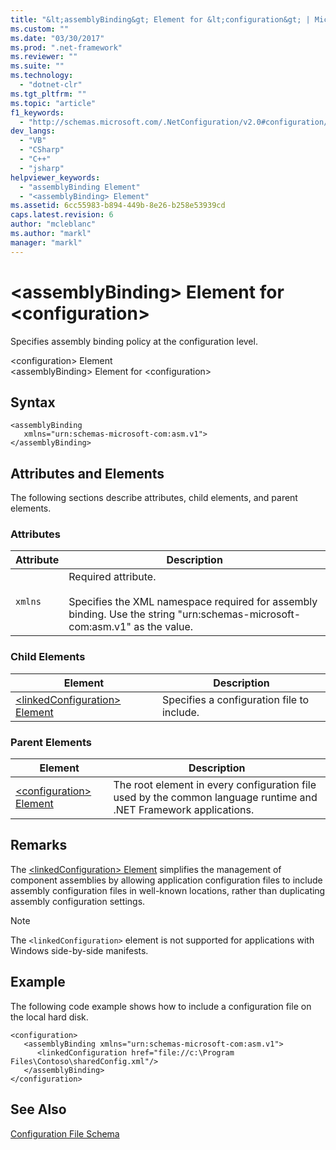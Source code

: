 ```yaml
---
title: "&lt;assemblyBinding&gt; Element for &lt;configuration&gt; | Microsoft Docs"
ms.custom: ""
ms.date: "03/30/2017"
ms.prod: ".net-framework"
ms.reviewer: ""
ms.suite: ""
ms.technology: 
  - "dotnet-clr"
ms.tgt_pltfrm: ""
ms.topic: "article"
f1_keywords: 
  - "http://schemas.microsoft.com/.NetConfiguration/v2.0#configuration/assemblyBinding"
dev_langs: 
  - "VB"
  - "CSharp"
  - "C++"
  - "jsharp"
helpviewer_keywords: 
  - "assemblyBinding Element"
  - "<assemblyBinding> Element"
ms.assetid: 6cc55983-b894-449b-8e26-b258e53939cd
caps.latest.revision: 6
author: "mcleblanc"
ms.author: "markl"
manager: "markl"
---
```

# &lt;assemblyBinding&gt; Element for &lt;configuration&gt;
Specifies assembly binding policy at the configuration level.  
  
 \<configuration> Element  
\<assemblyBinding> Element for \<configuration>  
  
## Syntax  
  
```  
<assemblyBinding    
   xmlns="urn:schemas-microsoft-com:asm.v1">  
</assemblyBinding>  
```  
  
## Attributes and Elements  
 The following sections describe attributes, child elements, and parent elements.  
  
### Attributes  
  
|Attribute|Description|  
|---------------|-----------------|  
|`xmlns`|Required attribute.<br /><br /> Specifies the XML namespace required for assembly binding. Use the string "urn:schemas-microsoft-com:asm.v1" as the value.|  
  
### Child Elements  
  
|Element|Description|  
|-------------|-----------------|  
|[\<linkedConfiguration> Element](../../../../docs/framework/configure-apps/file-schema/linkedconfiguration-element.md)|Specifies a configuration file to include.|  
  
### Parent Elements  
  
|Element|Description|  
|-------------|-----------------|  
|[\<configuration> Element](../../../../docs/framework/configure-apps/file-schema/configuration-element.md)|The root element in every configuration file used by the common language runtime and .NET Framework applications.|  
  
## Remarks  
 The [\<linkedConfiguration> Element](../../../../docs/framework/configure-apps/file-schema/linkedconfiguration-element.md) simplifies the management of component assemblies by allowing application configuration files to include assembly configuration files in well-known locations, rather than duplicating assembly configuration settings.  
  
> [!NOTE]
>  The `<linkedConfiguration>` element is not supported for applications with Windows side-by-side manifests.  
  
## Example  
 The following code example shows how to include a configuration file on the local hard disk.  
  
```  
<configuration>  
   <assemblyBinding xmlns="urn:schemas-microsoft-com:asm.v1">  
      <linkedConfiguration href="file://c:\Program Files\Contoso\sharedConfig.xml"/>  
   </assemblyBinding>  
</configuration>  
```  
  
## See Also  
 [Configuration File Schema](../../../../docs/framework/configure-apps/file-schema/index.md)